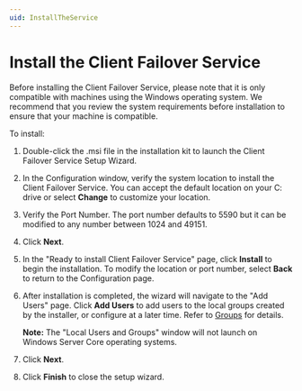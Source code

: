 ```yaml
---
uid: InstallTheService
---
```


# Install the Client Failover Service

Before installing the Client Failover Service, please note that it is only compatible with machines using the Windows operating system. We recommend that you review the system requirements before installation to ensure that your machine is compatible.

To install:

1. Double-click the .msi file in the installation kit to launch the Client Failover Service Setup Wizard. 

2. In the Configuration window, verify the system location to install the Client Failover Service. You can accept the default location on your C: drive or select **Change** to customize your location. 
 
3. Verify the Port Number. The port number defaults to 5590 but it can be modified to any number between 1024 and 49151.

4. Click **Next**. 

5. In the "Ready to install Client Failover Service" page, click **Install** to begin the installation. To modify the location or port number, select **Back** to return to the Configuration page. 

6. After installation is completed, the wizard will navigate to the "Add Users" page. Click **Add Users** to add users to the local groups created by the installer, or configure at a later time. Refer to [Groups](https://github.com/osisoft/Client-Failover-Service/blob/pbi/381223-installation/content/installation/authentication.md#groups) for details.

   **Note:** The "Local Users and Groups" window will not launch on Windows Server Core operating systems.

7. Click **Next**.

9. Click **Finish** to close the setup wizard.

